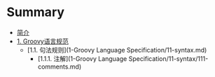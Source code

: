 # Summary

* [简介](README.md)
* [1. Groovy语言规范](1-Groovy-Language-Specification.md)
  * [1.1. 句法规则](1-Groovy Language Specification/11-syntax.md)
    * [1.1.1. 注解](1-Groovy Language Specification/11-syntax/111-comments.md)

